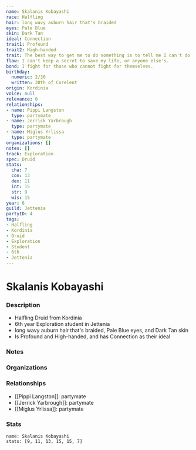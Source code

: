 ```yaml
---
name: Skalanis Kobayashi
race: Halfling
hair: long wavy auburn hair that's braided
eyes: Pale Blue
skin: Dark Tan
ideal: Connection
trait1: Profound
trait2: High-handed
trait: The best way to get me to do something is to tell me I can't do it.
flaw: I can't keep a secret to save my life, or anyone else's.
bond: I fight for those who cannot fight for themselves.
birthday:
  numeric: 2/30
  written: 30th of Corelent
origin: Kordinia
voice: null
relevance: 0
relationships:
- name: Pippi Langston
  type: partymate
- name: Jerrick Yarbrough
  type: partymate
- name: Miglus Yrlissa
  type: partymate
organizations: []
notes: []
track: Exploration
spec: Druid
stats:
  cha: 7
  con: 13
  dex: 11
  int: 15
  str: 9
  wis: 15
year: 6
guild: Jettenia
partyID: 4
tags:
- Halfling
- Kordinia
- Druid
- Exploration
- Student
- 6th
- Jettenia
---
```

# Skalanis Kobayashi
### Description
- Halfling Druid from Kordinia
- 6th year Exploration student in Jettenia
- long wavy auburn hair that's braided, Pale Blue eyes, and Dark Tan skin
- Is Profound and High-handed, and has Connection as their ideal

### Notes

### Organizations

### Relationships
- [[Pippi Langston]]: partymate
- [[Jerrick Yarbrough]]: partymate
- [[Miglus Yrlissa]]: partymate

### Stats
```statblock
name: Skalanis Kobayashi
stats: [9, 11, 13, 15, 15, 7]
```